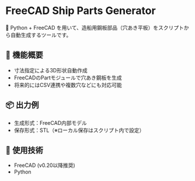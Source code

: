 # FreeCAD Ship Parts Generator

🚢 Python + FreeCAD を用いて、造船用鋼板部品（穴あき平板）をスクリプトから自動生成するツールです。

## 🔧 機能概要

- 寸法指定による3D形状自動作成
- FreeCADのPartモジュールで穴あき鋼板を生成
- 将来的にはCSV連携や複数穴などにも対応可能

## 📦 出力例

- 生成形式：FreeCAD内部モデル
- 保存形式：STL（※ローカル保存はスクリプト内で設定）

## 🧠 使用技術

- FreeCAD (v0.20以降推奨)
- Python